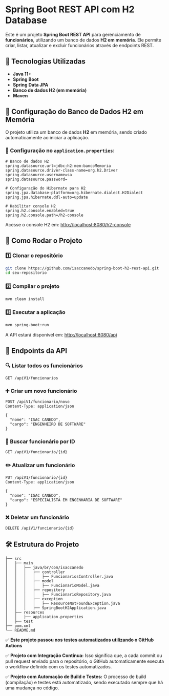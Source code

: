 # Spring Boot REST API com H2 Database

Este é um projeto **Spring Boot REST API** para gerenciamento de **funcionários**, utilizando um banco de dados **H2 em memória**. Ele permite criar, listar, atualizar e excluir funcionários através de endpoints REST.

## 📌 Tecnologias Utilizadas

- **Java 11+**
- **Spring Boot**
- **Spring Data JPA**
- **Banco de dados H2 (em memória)**
- **Maven**

## 🚀 Configuração do Banco de Dados H2 em Memória

O projeto utiliza um banco de dados **H2** em memória, sendo criado automaticamente ao iniciar a aplicação.

### 📄 Configuração no `application.properties`:
```properties
# Banco de dados H2
spring.datasource.url=jdbc:h2:mem:bancoMemoria
spring.datasource.driver-class-name=org.h2.Driver
spring.datasource.username=sa
spring.datasource.password=

# Configuração do Hibernate para H2
spring.jpa.database-platform=org.hibernate.dialect.H2Dialect
spring.jpa.hibernate.ddl-auto=update

# Habilitar console H2
spring.h2.console.enabled=true
spring.h2.console.path=/h2-console
```
Acesse o console H2 em: [http://localhost:8080/h2-console](http://localhost:8080/h2-console)

## 🔧 Como Rodar o Projeto

### 1️⃣ Clonar o repositório
```sh
git clone https://github.com/isaccanedo/spring-boot-h2-rest-api.git
cd seu-repositorio
```

### 2️⃣ Compilar o projeto
```sh
mvn clean install
```

### 3️⃣ Executar a aplicação
```sh
mvn spring-boot:run
```

A API estará disponível em: [http://localhost:8080/api](http://localhost:8080/api)

## 📡 Endpoints da API

### 🔍 Listar todos os funcionários
```http
GET /apiV1/funcionarios
```

### ➕ Criar um novo funcionário
```http
POST /apiV1/funcionario/novo
Content-Type: application/json

{
  "nome": "ISAC CANEDO",
  "cargo": "ENGENHEIRO DE SOFTWARE"
}
```

### 🔎 Buscar funcionário por ID
```http
GET /apiV1/funcionario/{id}
```

### ✏️ Atualizar um funcionário
```http
PUT /apiV1/funcionario/{id}
Content-Type: application/json

{
  "nome": "ISAC CANEDO",
  "cargo": "ESPECIALISTA EM ENGENHARIA DE SOFTWARE"
}
```

### ❌ Deletar um funcionário
```http
DELETE /apiV1/funcionario/{id}
```

## 🛠 Estrutura do Projeto
```
├── src
│   ├── main
│   │   ├── java/br/com/isaccanedo
│   │   │   ├── controller
│   │   │   │   ├── FuncionariosController.java
│   │   │   ├── model
│   │   │   │   ├── FuncionarioModel.java
│   │   │   ├── repository
│   │   │   │   ├── FuncionarioRepository.java
│   │   │   ├── exception
│   │   │   │   ├── ResourceNotFoundException.java
│   │   │   ├── SpringBootH2Application.java
│   ├── resources
│   │   ├── application.properties
│   ├── test
├── pom.xml
└── README.md
```
✅ **Este projeto passou nos testes automatizados utilizando o GitHub Actions**

✅ **Projeto com Integração Contínua:**
Isso significa que, a cada commit ou pull request enviado para o repositório, o GitHub automaticamente executa o workflow definido com os testes automatizados.

✅ **Projeto com Automação de Build e Testes:**
O processo de build (compilação) e testes está automatizado, sendo executado sempre que há uma mudança no código.
